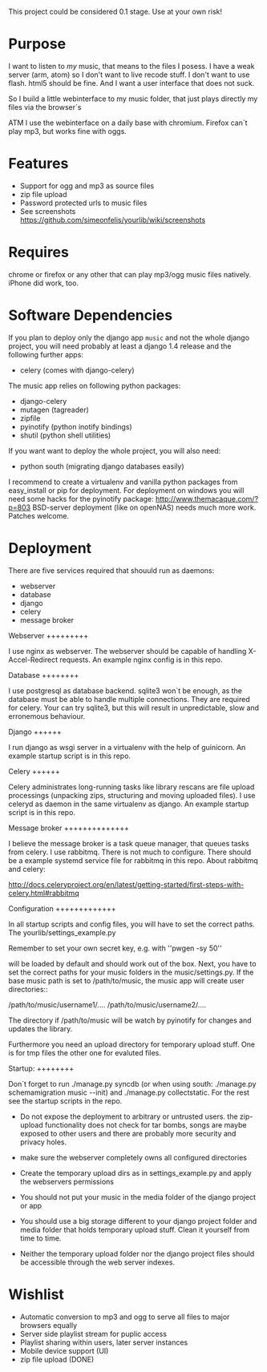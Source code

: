 This project could be considered 0.1 stage. Use at your own risk!

Purpose
=======

I want to listen to *my* music, that means to the files I posess. I have
a weak server (arm, atom) so I don't want to live recode stuff. I don't want
to use flash. html5 should be fine. And I want a user interface that does not
suck.

So I build a little webinterface to my music folder, that just plays directly
my files via the browser´s <audio> tag. A decent browser will play oggs and mp3s
(like chrome). Furthermore, multiple users have their own music folder.

ATM I use the webinterface on a daily base with chromium. Firefox can`t play mp3,
but works fine with oggs.

Features
========

 * Support for ogg and mp3 as source files
 * zip file upload
 * Password protected urls to music files
 * See screenshots
   https://github.com/simeonfelis/yourlib/wiki/screenshots

Requires
========

chrome or firefox or any other that can play mp3/ogg music files natively.
iPhone did work, too.

Software Dependencies
=====================

If you plan to deploy only the django app `music` and not the whole django project, you
will need probably at least a django 1.4 release and the following further apps:

 * celery (comes with django-celery)

The music app relies on following python packages:

 * django-celery
 * mutagen (tagreader)
 * zipfile
 * pyinotify (python inotify bindings)
 * shutil (python shell utilities)

If you want want to deploy the whole project, you will also need:

 * python south (migrating django databases easily)

I recommend to create a virtualenv and vanilla python packages from easy_install or pip
for deployment. For deployment on windows you will need some hacks for the pyinotify
package: http://www.themacaque.com/?p=803
BSD-server deployment (like on openNAS) needs much more work. Patches welcome.


Deployment
==========

There are five services required that shouuld run as daemons:

 * webserver
 * database
 * django
 * celery
 * message broker

Webserver
+++++++++

I use nginx as webserver. The webserver should be capable of handling X-Accel-Redirect
requests. An example nginx config is in this repo.

Database
++++++++

I use postgresql as database backend. sqlite3 won`t be enough, as the database must be
able to handle multiple connections. They are required for celery. Your can try sqlite3,
but this will result in unpredictable, slow and erronemous behaviour.

Django
++++++

I run django as wsgi server in a virtualenv with the help of guinicorn. An example
startup script is in this repo.

Celery
++++++

Celery administrates long-running tasks like library rescans are file upload processings
(unpacking zips, structuring and moving uploaded files). I use celeryd as daemon in the
same virtualenv as django. An example startup script is in this repo.

Message broker
++++++++++++++

I believe the message broker is a task queue manager, that queues tasks from celery. I use
rabbitmq. There is not much to configure. There should be a example systemd service file for
rabbitmq in this repo. About rabbitmq and celery:

http://docs.celeryproject.org/en/latest/getting-started/first-steps-with-celery.html#rabbitmq

Configuration
+++++++++++++

In all startup scripts and config files, you will have to set the correct paths. The
yourlib/settings_example.py

Remember to set your own secret key, e.g. with ''pwgen -sy 50''

will be loaded by default and should work out of the box. Next, you have to set the
correct paths for your music folders in the music/settings.py. If the base music path
is set to /path/to/music, the music app will create user directories::

   /path/to/music/username1/....
   /path/to/music/username2/....


The directory if /path/to/music will be watch by pyinotify for changes and updates the
library.

Furthermore you need an upload directory for temporary upload stuff. One is for tmp files
the other one for evaluted files.


Startup:
++++++++

Don`t forget to run ./manage.py syncdb (or when using south: ./manage.py schemamigration music --init)
and ./manage.py collectstatic. For the rest see the startup scripts in the repo.


 * Do not expose the deployment to arbitrary or untrusted users. the zip-upload
   functionality does not check for tar bombs, songs are maybe exposed to other
   users and there are probably more security and privacy holes.

 * make sure the webserver completely owns all configured directories

 * Create the temporary upload dirs as in settings_example.py and apply the webservers
   permissions

 * You should not put your music in the media folder of the django project or app

 * You should use a big storage different to your django project folder and
   media folder that holds temporary upload stuff. Clean it yourself from time to time.

 * Neither the temporary upload folder nor the django project files should be
   accessible through the web server indexes.


Wishlist
========
 * Automatic conversion to mp3 and ogg to serve all files to major browsers equally
 * Server side playlist stream for puplic access
 * Playlist sharing within users, later server instances
 * Mobile device support (UI)
 * zip file upload (DONE)

